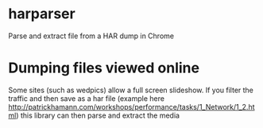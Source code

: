 # harparser
Parse and extract file from a HAR dump in Chrome

# Dumping files viewed online

Some sites (such as wedpics) allow a full screen slideshow. If you filter the traffic and then save as a har file (example here http://patrickhamann.com/workshops/performance/tasks/1_Network/1_2.html)
this library can then parse and extract the media

